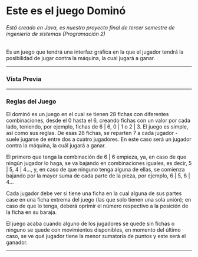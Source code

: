 # Este es el juego Dominó

###### Está creado en Java, es nuestro proyecto final de tercer semestre de ingeniería de sistemas (Programación 2)

Es un juego que tendrá una interfaz gráfica en la que el jugador tendrá la posibilidad de jugar contra la máquina, la cual jugará a ganar.

------------
### Vista Previa

------------

### Reglas del Juego

El dominó es un juego en el cual se tienen 28 fichas con diferentes combinaciones, desde el 0 hasta el 6, creando fichas con un valor por cada lado, teniendo, por ejemplo, fichas de 6 | 6, 0 | 1 o 2 | 3. El juego es simple, así como sus reglas. De esas 28 fichas, se reparten 7 a cada jugador - suele jugarse de entre dos a cuatro jugadores. En este caso será un jugador contra la máquina, la cuál jugará a ganar.

El primero que tenga la combinación de 6 | 6 empieza, ya, en caso de que ningún jugador lo haga, se va bajando en combinaciones iguales, es decir, 5 | 5, 4 | 4..., y, en caso de que ninguno tenga alguna de ellas, se comienza bajando por la mayor suma de cada parte de la pieza, por ejemplo, 6 | 5, 6 | 4...

Cada jugador debe ver si tiene una ficha en la cual alguna de sus partes case en una ficha extrema del juego (las que solo tienen una sola unión); en caso de que lo tenga, deberá oprimir el número respectivo a la posición de la ficha en su baraja.

El juego acaba cuando alguno de los jugadores se quede sin fichas o ninguno se quede con movimientos disponibles, en momento del último caso, se ve qué jugador tiene la menor sumatoria de puntos y este será el ganador.

------------
